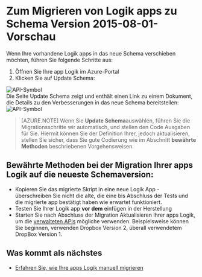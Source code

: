 <properties
    pageTitle="Zum Migrieren von Logik apps zu Schema Version 2015-08-01-Vorschau | Microsoft Azure-App-Verwaltungsdienst"
    description="Sie können Ihre apps Logik einfach auf die neueste Schemaversion migrieren. Befolgen Sie diese Schritte aus."
    services="logic-apps"
    documentationCenter=""
    authors="MSFTMAN"
    manager="erikre"
    editor=""
    tags="connectors"/>

<tags
    ms.service="logic-apps"
    ms.workload="integration"
    ms.tgt_pltfrm="na"
    ms.devlang="na"
    ms.topic="get-started-article"
    ms.date="08/23/2016"
    ms.author="deonhe"/>

# <a name="how-to-migrate-logic-apps-to-schema-version-2015-08-01-preview"></a>Zum Migrieren von Logik apps zu Schema Version 2015-08-01-Vorschau

Wenn Ihre vorhandene Logik apps in das neue Schema verschieben möchten, führen Sie folgende Schritte aus:  
1. Öffnen Sie Ihre app Logik im Azure-Portal  
2. Klicken Sie auf Update Schema:

 ![API-Symbol][step1]   
Die Seite Update Schema zeigt und enthält einen Link zu einem Dokument, die Details zu den Verbesserungen in das neue Schema bereitstellen: ![API-Symbol][step2]

>[AZURE.NOTE] Wenn Sie **Update Schema**auswählen, führen Sie die Migrationsschritte wir automatisch, und stellen den Code Ausgaben für Sie. Hiermit können Sie der Definition Ihrer, jedoch aktualisieren, stellen Sie sicher, dass Sie gute Codierung wie im Abschnitt **bewährte Methoden** beschriebenen Vorgehensweisen.

## <a name="best-practices-when-migrating-your-logic-apps-to-the-latest-schema-version"></a>Bewährte Methoden bei der Migration Ihrer apps Logik auf die neueste Schemaversion:  

- Kopieren Sie das migrierte Skript in eine neue Logik App - überschreiben Sie nicht die alte, die eine bis Abschluss der Tests und die migrierte app bestätigt haben wie erwartet funktioniert.
- Testen Sie Ihrer Logik app **vor dem** einfügen in der Herstellung
- Starten Sie nach Abschluss der Migration Aktualisieren Ihrer apps Logik, um die [verwalteten APIs](./apis-list.md) mögliche verwenden. Beispielsweise können Sie beginnen, verwenden Dropbox Version 2, überall verwendetem DropBox Version 1.


## <a name="whats-next"></a>Was kommt als nächstes
-  [Erfahren Sie, wie Ihre apps Logik manuell migrieren](../app-service-logic/app-service-logic-schema-2015-08-01.md)


<!--Icon references-->
[step1]: ./media/connectors-schema-migration/migrateschema1.png
[step2]: ./media/connectors-schema-migration/migrateschema2.png






